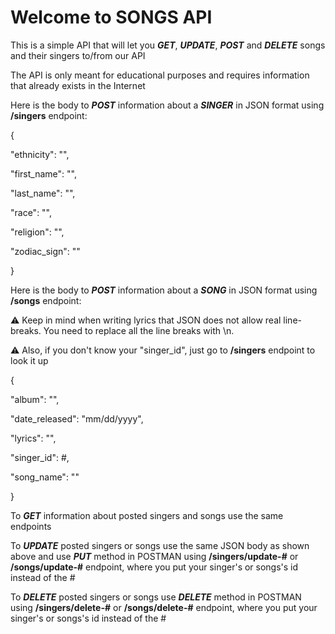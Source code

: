 # Welcome to SONGS API

This is a simple API that will let you ***GET***, ***UPDATE***, ***POST*** and ***DELETE*** songs and their singers to/from our API

The API is only meant for educational purposes and requires information that already exists in the Internet


Here is the body to ***POST*** information about a ***SINGER*** in JSON format using **/singers** endpoint:

{

"ethnicity": "",

"first_name": "",

"last_name": "",

"race": "",

"religion": "",

"zodiac_sign": ""

}

Here is the body to ***POST*** information about a ***SONG*** in JSON format using **/songs** endpoint:

⚠️ Keep in mind when writing lyrics that JSON does not allow real line-breaks. You need to replace all the line breaks with \n.

⚠️ Also, if you don't know your "singer_id", just go to **/singers** endpoint to look it up

{

"album": "",

"date_released": "mm/dd/yyyy",

"lyrics": "",

"singer_id": #,

"song_name": ""

}

To ***GET*** information about posted singers and songs use the same endpoints

To ***UPDATE*** posted singers or songs use the same JSON body as shown above and use ***PUT*** method in POSTMAN using **/singers/update-#** or **/songs/update-#**
endpoint, where you put your singer's or songs's id instead of the #

To ***DELETE*** posted singers or songs use ***DELETE*** method in POSTMAN using **/singers/delete-#** or **/songs/delete-#** endpoint, 
where you put your singer's or songs's id instead of the #
